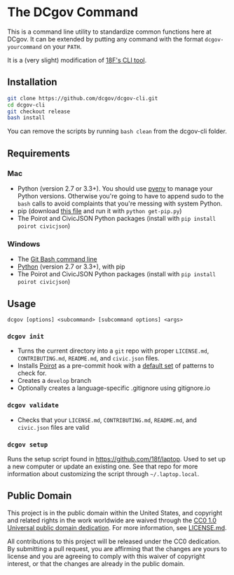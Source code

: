 # The DCgov Command

This is a command line utility to standardize common functions here at DCgov. It can be extended by putting any command with the format `dcgov-yourcommand` on your `PATH`.

It is a (very slight) modification of [18F's CLI tool](https://github.com/18F/18f-cli).

## Installation

```bash
git clone https://github.com/dcgov/dcgov-cli.git
cd dcgov-cli
git checkout release
bash install
```

You can remove the scripts by running `bash clean` from the dcgov-cli folder.

## Requirements

### Mac

- Python (version 2.7 or 3.3+). You should use [pyenv](https://github.com/yyuu/pyenv) to manage your Python versions. Otherwise you're going to have to append sudo to the `bash` calls to avoid complaints that you're messing with system Python.
- pip (download [this file](https://bootstrap.pypa.io/get-pip.py) and run it with `python get-pip.py`)
- The Poirot and CivicJSON Python packages (install with `pip install poirot civicjson`)

### Windows

- The [Git Bash command line](https://git-for-windows.github.io/)
- [Python](https://www.python.org/downloads/) (version 2.7 or 3.3+), with pip
- The Poirot and CivicJSON Python packages (install with `pip install poirot civicjson`)

## Usage

```
dcgov [options] <subcommand> [subcommand options] <args>
```

### `dcgov init`

- Turns the current directory into a `git` repo with proper `LICENSE.md`, `CONTRIBUTING.md`, `README.md`, and `civic.json` files.
- Installs [Poirot](https://github.com/dcgov/poirot) as a pre-commit hook with a [default set](https://github.com/DCgov/poirot-patterns/blob/master/default.txt) of patterns to check for. 
- Creates a `develop` branch
- Optionally creates a language-specific .gitignore using gitignore.io

### `dcgov validate`

- Checks that your `LICENSE.md`, `CONTRIBUTING.md`, `README.md`, and `civic.json` files are valid

### `dcgov setup`

Runs the setup script found in https://github.com/18f/laptop. Used to set up a new computer or update an existing one. See that repo for more information about customizing the script through `~/.laptop.local`.

## Public Domain

This project is in the public domain within the United States, and copyright and related rights in the work worldwide are waived through the [CC0 1.0 Universal public domain dedication](https://creativecommons.org/publicdomain/zero/1.0/). For more information, see [LICENSE.md](LICENSE.md).

All contributions to this project will be released under the CC0 dedication. By submitting a pull request, you are affirming that the changes are yours to license and you are agreeing to comply with this waiver of copyright interest,  or that the changes are already in the public domain.
